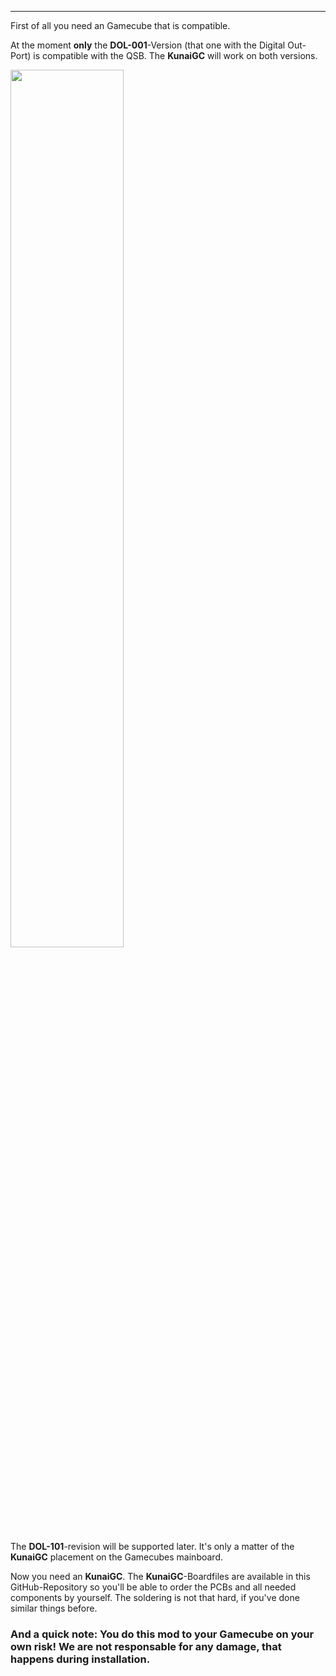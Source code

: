 ***
First of all you need an Gamecube that is compatible.

At the moment **only** the **DOL-001**-Version (that one with the Digital Out-Port) is compatible with the QSB. The **KunaiGC** will work on both versions.

<img src="https://github.com/KunaiGC/KunaiGC/blob/main/images/where2start/gc_w_component.jpg" width=60% height=60%>


The **DOL-101**-revision will be supported later. It's only a matter of the **KunaiGC** placement on the Gamecubes mainboard.

Now you need an **KunaiGC**.
The **KunaiGC**-Boardfiles are available in this GitHub-Repository so you'll be able to order the PCBs and all needed components by yourself. The soldering is not that hard, if you've done similar things before.


### **And a quick note: You do this mod to your Gamecube on your own risk! We are not responsable for any damage, that happens during installation.**


